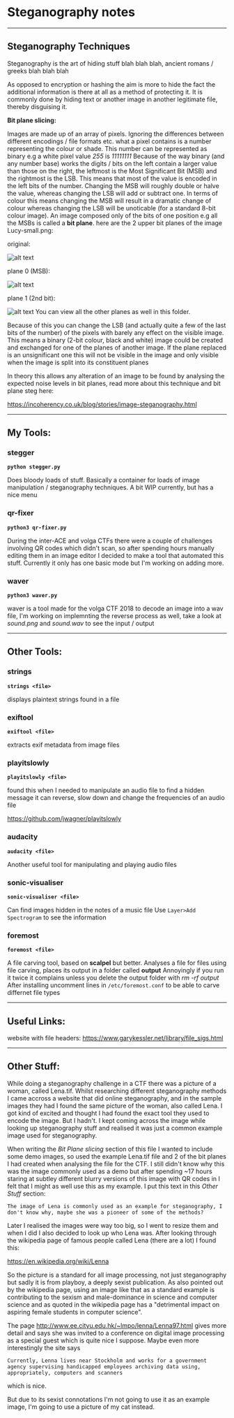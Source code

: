 #     Steganography notes

----------------------------------------------------------------------------
## Steganography Techniques

Steganography is the art of hiding stuff blah blah blah, ancient romans / greeks blah blah blah

As opposed to encryption or hashing the aim is more to hide the fact the additional information is there at all as a method of protecting it. It is commonly done by hiding text or another image in another legitimate file, thereby disguising it.

**Bit plane slicing:**

Images are made up of an array of pixels. Ignoring the differences between different encodings / file formats etc. what a pixel contains is a number representing the colour or shade. This number can be represented as binary e.g a white pixel value *255* is *11111111*
Because of the way binary (and any number base) works the digits / bits on the left contain a larger value than those on the right, the leftmost is the Most Significant Bit (MSB) and the rightmost is the LSB.
This means that most of the value is encoded in the left bits of the number. Changing the MSB will roughly double or halve the value, whereas changing the LSB will add or subtract one.
In terms of colour this means changing the MSB will result in a dramatic change of colour whereas changing the LSB will be unoticable (for a standard 8-bit colour image).
An image composed only of the bits of one position e.g all the MSBs is called a **bit plane**. here are the 2 upper bit planes of the image Lucy-small.png:

original:

![alt text](https://github.com/Jrhenderson11/CTFTools/blob/master/Steg/Lucy-small.png "Original")

plane 0 (MSB):

![alt text](https://github.com/Jrhenderson11/CTFTools/blob/master/Steg/plane0.bmp "MSB plane")

plane 1 (2nd bit):

![alt text](https://github.com/Jrhenderson11/CTFTools/blob/master/Steg/plane1.bmp "2nd bit plane")
You can view all the other planes as well in this folder.

Because of this you can change the LSB (and actually quite a few of the last bits of the number) of the pixels with barely any effect on the visible image.
This means a binary (2-bit colour, black and white) image could be created and exchanged for one of the planes of another image. If the plane replaced is an unsignificant one this will not be visible in the image and only visible when the image is split into its constituent planes

In theory this allows any alteration of an image to be found by analysing the expected noise levels in bit planes, read more about this technique and bit plane steg here: 
	
https://incoherency.co.uk/blog/stories/image-steganography.html

----------------------------------------------------------------------------
## My Tools:

### stegger
**`python stegger.py`**

Does bloody loads of stuff.
Basically a container for loads of image manipulation / steganography techniques. A bit WIP currently, but has a nice menu

### qr-fixer
**`python3 qr-fixer.py`**

During the inter-ACE and volga CTFs there were a couple of challenges involving QR codes which didn't scan, so after spending hours manually editing them in an image editor I decided to make a tool that automated this stuff. Currently it only has one basic mode but I'm working on adding more.

### waver
**`python3 waver.py`**

waver is a tool made for the volga CTF 2018 to decode an image into a wav file, I'm working on implemnting the reverse process as well, take a look at *sound.png* and *sound.wav* to see the input / output

----------------------------------------------------------------------------
## Other Tools:

### strings
**`strings <file>`**

displays plaintext strings found in a file

### exiftool
**`exiftool <file>`**

extracts exif metadata from image files  

### playitslowly
**`playitslowly <file>`**

found this when I needed to manipulate an audio file to find a hidden message
it can reverse, slow down and change the frequencies of an audio file

https://github.com/jwagner/playitslowly

### audacity
**`audacity <file>`**

Another useful tool for manipulating and playing audio files

### sonic-visualiser
**`sonic-visualiser <file>`**

Can find images hidden in the notes of a music file
Use `Layer>Add Spectrogram` to see the information 

### foremost
**`foremost <file>`**

A file carving tool, based on **scalpel** but better. Analyses a file for files using file carving, places its output in a folder called **output**
Annoyingly if you run it twice it complains unless you delete the output folder with *rm -rf output*
After installing uncomment lines in `/etc/foremost.conf` to be able to carve differnet file types


----------------------------------------------------------------------------

## Useful Links:

website with file headers:
https://www.garykessler.net/library/file_sigs.html

----------------------------------------------------------------------------

## Other Stuff:

While doing a steganography challenge in a CTF there was a picture of a woman, called Lena.tif. 
Whilst researching different steganography methods I came accross a website that did online steganography, and in the sample images they had I found the same picture of the woman, also called Lena. I got kind of excited and thought I had found the exact tool they used to encode the image. But I hadn't.
I kept coming across the image while looking up steganography stuff and realised it was just a common example image used for steganography.

When writing the *Bit Plane slicing* section of this file I wanted to include some demo images, so used the example Lena.tif file and 2 of the bit planes I had created when analysing the file for the CTF. I still didn't know why this was the image commonly used as a demo but after spending ~17 hours staring at subtley different blurry versions of this image with QR codes in I felt that I might as well use this as my example. I put this text in this *Other Stuff* section: 

	The image of Lena is commonly used as an example for steganography, I don't know why, maybe she was a pioneer of some of the methods?

Later I realised the images were way too big, so I went to resize them and when I did I also decided to look up who Lena was. After looking through the wikipedia page of famous people called Lena (there are a lot) I found this:

https://en.wikipedia.org/wiki/Lenna

So the picture is a standard for all image processing, not just steganography but sadly it is from playboy, a deeply sexist publication. As also pointed out by the wikipedia page, using an image like that as a standard example is contributing to the sexism and male-dominance in science and computer science and as quoted in the wikipedia page has a "detrimental impact on aspiring female students in computer science".

The page http://www.ee.cityu.edu.hk/~lmpo/lenna/Lenna97.html gives more detail and says she was invited to a conference on digital image processing as a special guest which is quite nice I suppose. Maybe even more interestingly the site says 
	
	Currently, Lenna lives near Stockholm and works for a government agency supervising handicapped employees archiving data using, appropriately, computers and scanners

which is nice.

But due to its sexist connotations I'm not going to use it as an example image, I'm going to use a picture of my cat instead.